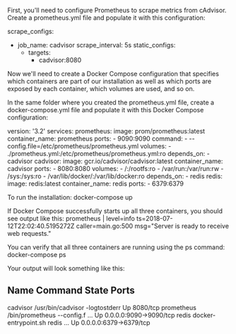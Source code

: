 First, you'll need to configure Prometheus to scrape metrics from cAdvisor. Create a prometheus.yml file and populate it with this configuration:

scrape_configs:
- job_name: cadvisor
  scrape_interval: 5s
  static_configs:
  - targets:
    - cadvisor:8080

Now we'll need to create a Docker Compose configuration that specifies which containers are part of our installation as well as which ports are exposed by each container, which volumes are used, and so on.

In the same folder where you created the prometheus.yml file, create a docker-compose.yml file and populate it with this Docker Compose configuration:

version: '3.2'
services:
  prometheus:
    image: prom/prometheus:latest
    container_name: prometheus
    ports:
    - 9090:9090
    command:
    - --config.file=/etc/prometheus/prometheus.yml
    volumes:
    - ./prometheus.yml:/etc/prometheus/prometheus.yml:ro
    depends_on:
    - cadvisor
  cadvisor:
    image: gcr.io/cadvisor/cadvisor:latest
    container_name: cadvisor
    ports:
    - 8080:8080
    volumes:
    - /:/rootfs:ro
    - /var/run:/var/run:rw
    - /sys:/sys:ro
    - /var/lib/docker/:/var/lib/docker:ro
    depends_on:
    - redis
  redis:
    image: redis:latest
    container_name: redis
    ports:
    - 6379:6379

To run the installation:
docker-compose up

If Docker Compose successfully starts up all three containers, you should see output like this:
prometheus  | level=info ts=2018-07-12T22:02:40.5195272Z caller=main.go:500 msg="Server is ready to receive web requests."

You can verify that all three containers are running using the ps command:
docker-compose ps

Your output will look something like this:

   Name                 Command               State           Ports
----------------------------------------------------------------------------
cadvisor     /usr/bin/cadvisor -logtostderr   Up      8080/tcp
prometheus   /bin/prometheus --config.f ...   Up      0.0.0.0:9090->9090/tcp
redis        docker-entrypoint.sh redis ...   Up      0.0.0.0:6379->6379/tcp
